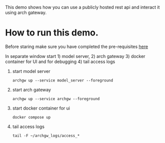 This demo shows how you can use a publicly hosted rest api and interact it using arch gateway.

# How to run this demo.

Before staring make sure you have completed the pre-requisites [here](https://github.com/katanemo/archgw?tab=readme-ov-file#prerequisites)

In separate window start 1) model server, 2) arch gateway 3) docker container for UI and for debugging 4) tail access logs

1. start model server
   ```
   archgw up --service model_server --foreground
   ```

1. start arch gateway
   ```
   archgw up --service archgw --foreground
   ```

1. start docker container for ui
   ```
   docker compose up
   ```
1. tail access logs
   ```
   tail -F ~/archgw_logs/access_*
   ```
